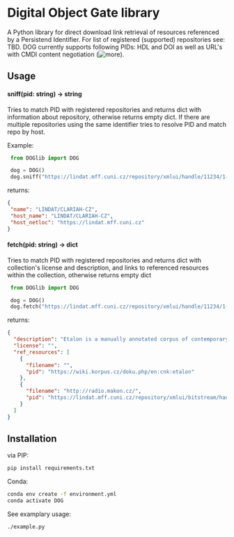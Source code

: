 # Digital Object Gate library
A Python library for direct download link retrieval of resources referenced by a Persistend Identifier. For list of registered (supported) repositories see: TBD. DOG currently supports following PIDs: HDL and DOI as well as URL's with CMDI content negotiation (![more](https://www.clarin.eu/content/component-metadata)).
 
## Usage

#### sniff(pid: string) -> string 
Tries to match PID with registered repositories and returns dict with information about repository, otherwise returns empty dict. If there are multiple repositories using the same identifier tries to resolve PID and match repo by host.

 Example:
```Python 
 from DOGlib import DOG

 dog = DOG()
 dog.sniff("https://lindat.mff.cuni.cz/repository/xmlui/handle/11234/1-3698")
```

returns:
```JSON
{
 "name": "LINDAT/CLARIAH-CZ", 
 "host_name": "LINDAT/CLARIAH-CZ", 
 "host_netloc": "https://lindat.mff.cuni.cz"
}
```
 
#### fetch(pid: string) -> dict

 Tries to match PID with registered repositories and returns dict with collection's license and description, and links to referenced resources within the collection, otherwise returns empty dict
```Python 
 from DOGlib import DOG

 dog = DOG()
 dog.fetch("https://lindat.mff.cuni.cz/repository/xmlui/handle/11234/1-3698")
```

returns:
```JSON
{
  "description": "Etalon is a manually annotated corpus of contemporary Czech. The corpus contains 1,885,589 words (2,265,722 tokens) and is annotated in the same way as SYN2020 of the Czech National Corpus. The corpus includes fiction (ca 24%), professional and scientific literature (ca 40%) and newspapers (ca 36%). \r\n\r\nThe corpus is provided in a vertical format, where sentence boundaries are marked with a blank line. Every word form is written on a separate line, followed by five tab-separated attributes: syntactic word, lemma, sublemma, tag and verbtag. The texts are shuffled in random chunks of 100 words at maximum (respecting sentence boundaries).'",
  "license": "",
  "ref_resources": [
    {
      "filename": "",
      "pid": "https://wiki.korpus.cz/doku.php/en:cnk:etalon"
    },
    {
      "filename": "http://radio.makon.cz/",
      "pid": "https://lindat.mff.cuni.cz/repository/xmlui/bitstream/handle/11234/1-3698/Etalon.tgz?sequence=1"
    }
  ]
}
```

## Installation

via PIP:
```bash
pip install requirements.txt
```

Conda:
```bash
conda env create -f environment.yml
conda activate DOG
```






















See examplary usage:
```bash
./example.py
```
